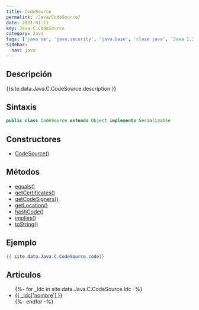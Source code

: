 ```yaml
---
title: CodeSource
permalink: /Java/CodeSource/
date: 2021-01-11
key: Java.C.CodeSource
category: Java
tags: ['java se', 'java.security', 'java.base', 'clase java', 'Java 1.2']
sidebar: 
  nav: java
---
```


## Descripción
{{site.data.Java.C.CodeSource.description }}

## Sintaxis
~~~java
public class CodeSource extends Object implements Serializable
~~~

## Constructores
* [CodeSource()](/Java/CodeSource/CodeSource/)

## Métodos
* [equals()](/Java/CodeSource/equals)
* [getCertificates()](/Java/CodeSource/getCertificates)
* [getCodeSigners()](/Java/CodeSource/getCodeSigners)
* [getLocation()](/Java/CodeSource/getLocation)
* [hashCode()](/Java/CodeSource/hashCode)
* [implies()](/Java/CodeSource/implies)
* [toString()](/Java/CodeSource/toString)

## Ejemplo
~~~java
{{ site.data.Java.C.CodeSource.code}}
~~~

## Artículos
<ul>
{%- for _ldc in site.data.Java.C.CodeSource.ldc -%}
   <li>
       <a href="{{_ldc['url'] }}">{{ _ldc['nombre'] }}</a>
   </li>
{%- endfor -%}
</ul>
